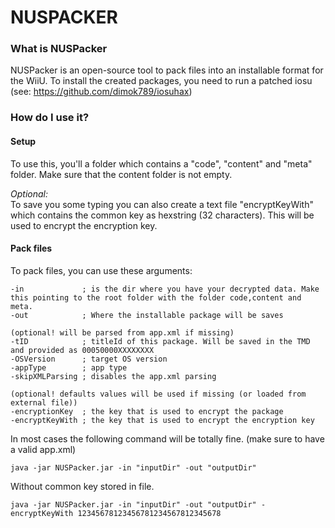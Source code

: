 # NUSPACKER #

### What is NUSPacker ###

NUSPacker is an open-source tool to pack files into an installable format for the WiiU. To install the created packages, you need to run a patched iosu (see: https://github.com/dimok789/iosuhax)

### How do I use it? ###

#### Setup ####
To use this, you'll a folder which contains a "code", "content" and "meta" folder. Make sure that the content folder is not empty.  
  
*Optional:*  
To save you some typing you can also create a text file "encryptKeyWith" which contains the common key as hexstring (32 characters). This will be used to encrypt the encryption key.   
#### Pack files ####
To pack files, you can use these arguments:
```
-in             ; is the dir where you have your decrypted data. Make this pointing to the root folder with the folder code,content and meta.
-out            ; Where the installable package will be saves

(optional! will be parsed from app.xml if missing)
-tID            ; titleId of this package. Will be saved in the TMD and provided as 00050000XXXXXXXX
-OSVersion      ; target OS version
-appType        ; app type
-skipXMLParsing ; disables the app.xml parsing

(optional! defaults values will be used if missing (or loaded from external file))
-encryptionKey  ; the key that is used to encrypt the package
-encryptKeyWith ; the key that is used to encrypt the encryption key

```
  
In most cases the following command will be totally fine. (make sure to have a valid app.xml)
```
java -jar NUSPacker.jar -in "inputDir" -out "outputDir"
```
Without common key stored in file.
```
java -jar NUSPacker.jar -in "inputDir" -out "outputDir" -encryptKeyWith 12345678123456781234567812345678
```
